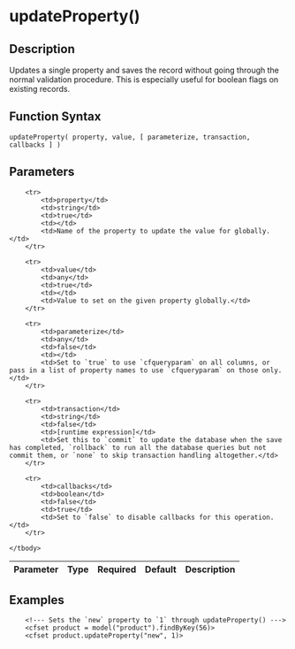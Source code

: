 # updateProperty()

## Description
Updates a single property and saves the record without going through the normal validation procedure. This is especially useful for boolean flags on existing records.

## Function Syntax
	updateProperty( property, value, [ parameterize, transaction, callbacks ] )


## Parameters
<table>
	<thead>
		<tr>
			<th>Parameter</th>
			<th>Type</th>
			<th>Required</th>
			<th>Default</th>
			<th>Description</th>
		</tr>
	</thead>
	<tbody>
		
		<tr>
			<td>property</td>
			<td>string</td>
			<td>true</td>
			<td></td>
			<td>Name of the property to update the value for globally.</td>
		</tr>
		
		<tr>
			<td>value</td>
			<td>any</td>
			<td>true</td>
			<td></td>
			<td>Value to set on the given property globally.</td>
		</tr>
		
		<tr>
			<td>parameterize</td>
			<td>any</td>
			<td>false</td>
			<td></td>
			<td>Set to `true` to use `cfqueryparam` on all columns, or pass in a list of property names to use `cfqueryparam` on those only.</td>
		</tr>
		
		<tr>
			<td>transaction</td>
			<td>string</td>
			<td>false</td>
			<td>[runtime expression]</td>
			<td>Set this to `commit` to update the database when the save has completed, `rollback` to run all the database queries but not commit them, or `none` to skip transaction handling altogether.</td>
		</tr>
		
		<tr>
			<td>callbacks</td>
			<td>boolean</td>
			<td>false</td>
			<td>true</td>
			<td>Set to `false` to disable callbacks for this operation.</td>
		</tr>
		
	</tbody>
</table>


## Examples
	
		<!--- Sets the `new` property to `1` through updateProperty() --->
		<cfset product = model("product").findByKey(56)>
		<cfset product.updateProperty("new", 1)>
